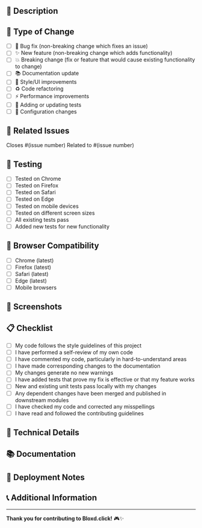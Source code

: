## 📝 Description
<!-- A clear and concise description of what this PR does. -->

## 🎯 Type of Change
<!-- What types of changes does your code introduce? Put an `x` in all the boxes that apply: -->
- [ ] 🐛 Bug fix (non-breaking change which fixes an issue)
- [ ] ✨ New feature (non-breaking change which adds functionality)
- [ ] 💥 Breaking change (fix or feature that would cause existing functionality to change)
- [ ] 📚 Documentation update
- [ ] 🎨 Style/UI improvements
- [ ] ♻️ Code refactoring
- [ ] ⚡ Performance improvements
- [ ] 🧪 Adding or updating tests
- [ ] 🔧 Configuration changes

## 🔄 Related Issues
<!-- Link to any related issues: -->
Closes #(issue number)
Related to #(issue number)

## 🧪 Testing
<!-- How did you test your changes? -->
- [ ] Tested on Chrome
- [ ] Tested on Firefox
- [ ] Tested on Safari
- [ ] Tested on Edge
- [ ] Tested on mobile devices
- [ ] Tested on different screen sizes
- [ ] All existing tests pass
- [ ] Added new tests for new functionality

## 📱 Browser Compatibility
<!-- Which browsers have you tested on? -->
- [ ] Chrome (latest)
- [ ] Firefox (latest)
- [ ] Safari (latest)
- [ ] Edge (latest)
- [ ] Mobile browsers

## 🎨 Screenshots
<!-- If applicable, add screenshots to show your changes: -->

## 📋 Checklist
<!-- Put an `x` in all the boxes that apply: -->
- [ ] My code follows the style guidelines of this project
- [ ] I have performed a self-review of my own code
- [ ] I have commented my code, particularly in hard-to-understand areas
- [ ] I have made corresponding changes to the documentation
- [ ] My changes generate no new warnings
- [ ] I have added tests that prove my fix is effective or that my feature works
- [ ] New and existing unit tests pass locally with my changes
- [ ] Any dependent changes have been merged and published in downstream modules
- [ ] I have checked my code and corrected any misspellings
- [ ] I have read and followed the contributing guidelines

## 🔧 Technical Details
<!-- Any technical details about your implementation: -->

## 📚 Documentation
<!-- If you've updated documentation, describe what you changed: -->

## 🚀 Deployment Notes
<!-- Any special deployment considerations: -->

## 📞 Additional Information
<!-- Any other information that is relevant to your pull request: -->

---

**Thank you for contributing to Bloxd.click!** 🎮✨ 